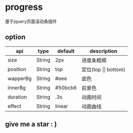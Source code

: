 # progress
基于jquery页面滚动条插件

## option
| api | type | default | description |
|-----|---------|------|-------------|
| size | String |  2px | 进度条粗细 |
| position | String |  top | 定位(top \|\| bottom) |
| wapperBg | String |  #eee | 底色 |
| innerBg | String |  #50bcb6 | 前景色 |
| duration | String |  .3s | 动画时间 |
| effect | String |  linear | 动画曲线 |

## give me a star : )